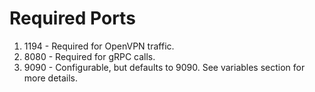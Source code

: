 # Required Ports

1. 1194 - Required for OpenVPN traffic.
1. 8080 - Required for gRPC calls.
1. 9090 - Configurable, but defaults to 9090.  See variables section for more details.